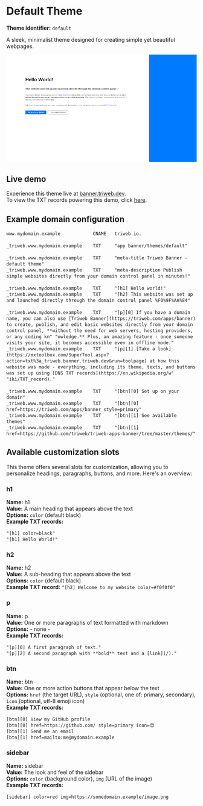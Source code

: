 # Default Theme

**Theme identifier:** `default`

A sleek, minimalist theme designed for creating simple yet beautiful webpages.

![Default theme](preview.png)

## Live demo

Experience this theme live at [banner.triweb.dev](https://banner.triweb.dev/).<br/>
To view the TXT records powering this demo, click [here](https://mxtoolbox.com/SuperTool.aspx?action=txt%3a_triweb.banner.triweb.dev&run=toolpage). 

## Example domain configuration

```
www.mydomain.example            CNAME   triweb.io.

_triweb.www.mydomain.example    TXT     "app banner/themes/default"

_triweb.www.mydomain.example    TXT     "meta-title Triweb Banner - default theme"
_triweb.www.mydomain.example    TXT     "meta-description Publish simple websites directly from your domain control panel in minutes!"

_triweb.www.mydomain.example    TXT     "[h1] Hello world!"
_triweb.www.mydomain.example    TXT     "[h2] This website was set up and launched directly through the domain control panel %F0%9F%AA%84"

_triweb.www.mydomain.example    TXT     "[p][0] If you have a domain name, you can also use [Triweb Banner](https://triweb.com/apps/banner) to create, publish, and edit basic websites directly from your domain control panel, **without the need for web servers, hosting providers, or any coding kn" "owledge.** Plus, an amazing feature - once someone visits your site, it becomes accessible even in offline mode."
_triweb.www.mydomain.example    TXT     "[p][1] [Take a look](https://mxtoolbox.com/SuperTool.aspx?action=txt%3a_triweb.banner.triweb.dev&run=toolpage) at how this website was made - everything, including its theme, texts, and buttons was set up using [DNS TXT records](https://en.wikipedia.org/w" "iki/TXT_record)."

_triweb.www.mydomain.example    TXT     "[btn][0] Set up on your domain"
_triweb.www.mydomain.example    TXT     "[btn][0] href=https://triweb.com/apps/banner style=primary"
_triweb.www.mydomain.example    TXT     "[btn][1] See available themes"
_triweb.www.mydomain.example    TXT     "[btn][1] href=https://github.com/triweb/triweb-apps-banner/tree/master/themes/"

```

## Available customization slots

This theme offers several slots for customization, allowing you to personalize headings, paragraphs, buttons, and more. Here's an overview:

### h1

**Name:**       h1<br/>
**Value:**      A main heading that appears above the text<br/>
**Options:**    `color` (default black)<br/>
**Example TXT records:** 
```
"[h1] color=black"
"[h1] Hello World!"
```

### h2

**Name:**       h2<br/>
**Value:**      A sub-heading that appears above the text<br/>
**Options:**    `color` (default black)<br/>
**Example TXT record:** ```"[h2] Welcome to my website color=#f0f0f0"```

### p

**Name:**       p<br/>
**Value:**      One or more paragraphs of text formatted with markdown<br/>
**Options:**    - none -<br/>
**Example TXT records:** 
```
"[p][0] A first paragraph of text."
"[p][2] A second paragraph with **bold** text and a [link](/)."
```

### btn

**Name:**       btn<br/>
**Value:**      One or more action buttons that appear below the text<br/>
**Options:**    `href` (the target URL), `style` (optional, one of: primary, secondary), `icon` (optional, utf-8 emoji icon)<br/>
**Example TXT records:**
```
[btn][0] View my GitHub profile
[btn][0] href=https://github.com/ style=primary icon=😊
[btn][1] Send me an email
[btn][1] href=mailto:me@mydomain.example
```

### sidebar

**Name:**       sidebar<br/>
**Value:**      The look and feel of the sidebar<br/>
**Options:**    `color` (background color), `img` (URL of the image)<br/>
**Example TXT records:**
```
[sidebar] color=red img=https://somedomain.example/image.png
```
